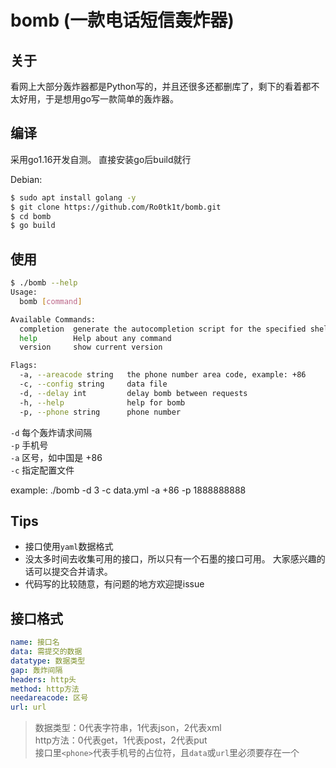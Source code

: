 # bomb (一款电话短信轰炸器)

## 关于

看网上大部分轰炸器都是Python写的，并且还很多还都删库了，剩下的看着都不太好用，于是想用go写一款简单的轰炸器。  


## 编译

采用go1.16开发自测。 直接安装go后build就行  

Debian:
```bash
$ sudo apt install golang -y
$ git clone https://github.com/Ro0tk1t/bomb.git
$ cd bomb
$ go build
```


## 使用

```bash
$ ./bomb --help
Usage:
  bomb [command]

Available Commands:
  completion  generate the autocompletion script for the specified shell
  help        Help about any command
  version     show current version

Flags:
  -a, --areacode string   the phone number area code, example: +86
  -c, --config string     data file
  -d, --delay int         delay bomb between requests
  -h, --help              help for bomb
  -p, --phone string      phone number
```

`-d` 每个轰炸请求间隔  
`-p` 手机号  
`-a` 区号，如中国是 +86  
`-c` 指定配置文件  

example: ./bomb -d 3 -c data.yml -a +86 -p 1888888888


## Tips 

* 接口使用`yaml`数据格式
* 没太多时间去收集可用的接口，所以只有一个石墨的接口可用。 大家感兴趣的话可以提交合并请求。  
* 代码写的比较随意，有问题的地方欢迎提issue  


## 接口格式
```yaml
name: 接口名
data: 需提交的数据
datatype: 数据类型
gap: 轰炸间隔
headers: http头
method: http方法
needareacode: 区号
url: url
```

> 数据类型：0代表字符串，1代表json，2代表xml  
> http方法：0代表get，1代表post，2代表put  
> 接口里`<phone>`代表手机号的占位符，且`data`或`url`里必须要存在一个
